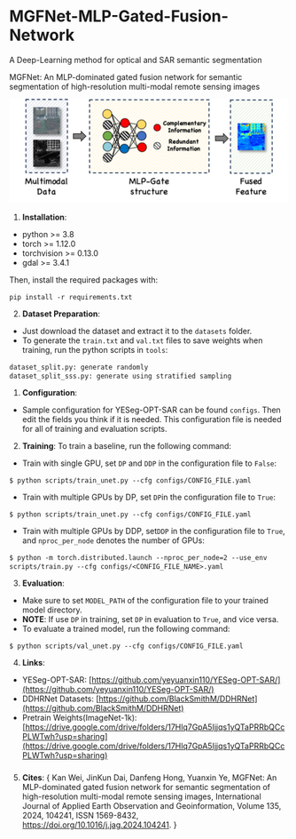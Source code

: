 # MGFNet-MLP-Gated-Fusion-Network
A Deep-Learning method for optical and SAR semantic segmentation 

MGFNet: An MLP-dominated gated fusion network for semantic segmentation of high-resolution multi-modal remote sensing images

![图片alt](MGF.bmp)

1. __Installation__:

- python >= 3.8
- torch >= 1.12.0
- torchvision >= 0.13.0
- gdal >= 3.4.1

Then, install the required packages with:

```
pip install -r requirements.txt
```

2. __Dataset Preparation__:

- Just download the dataset and extract it to the `datasets` folder.
- To generate the `train.txt` and `val.txt` files to save weights when training, run the python scripts in `tools`:

```
dataset_split.py: generate randomly
dataset_split_sss.py: generate using stratified sampling
```

1. __Configuration__:

- Sample configuration for YESeg-OPT-SAR can be found `configs`. Then edit the fields you think if it is needed. This configuration file is needed for all of training and evaluation scripts.

2. __Training__:
   To train a baseline, run the following command:

- Train with single GPU, set `DP` and `DDP` in the configuration file to `False`:

```
$ python scripts/train_unet.py --cfg configs/CONFIG_FILE.yaml
```

- Train with multiple GPUs by DP, set `DP`in the configuration file to `True`:

```
$ python scripts/train_unet.py --cfg configs/CONFIG_FILE.yaml
```

- Train with multiple GPUs by DDP, set`DDP` in the configuration file to `True`, and `nproc_per_node` denotes the number of GPUs:

```
$ python -m torch.distributed.launch --nproc_per_node=2 --use_env scripts/train.py --cfg configs/<CONFIG_FILE_NAME>.yaml
```

3. __Evaluation__:

- Make sure to set `MODEL_PATH` of the configuration file to your trained model directory.
- __NOTE__: If use `DP` in training, set `DP` in evaluation to `True`, and vice versa.
- To evaluate a trained model, run the following command:

```
$ python scripts/val_unet.py --cfg configs/CONFIG_FILE.yaml
```
4. __Links__:
- YESeg-OPT-SAR: [https://github.com/yeyuanxin110/YESeg-OPT-SAR/](https://github.com/yeyuanxin110/YESeg-OPT-SAR/)
- DDHRNet Datasets: [https://github.com/BlackSmithM/DDHRNet](https://github.com/BlackSmithM/DDHRNet)
- Pretrain Weights(ImageNet-1k): [https://drive.google.com/drive/folders/17Hlq7GpA5Ijjqs1yQTaPRRbQCcPLWTwh?usp=sharing](https://drive.google.com/drive/folders/17Hlq7GpA5Ijjqs1yQTaPRRbQCcPLWTwh?usp=sharing)
### 
5. __Cites__:
{
Kan Wei, JinKun Dai, Danfeng Hong, Yuanxin Ye,
MGFNet: An MLP-dominated gated fusion network for semantic segmentation of high-resolution multi-modal remote sensing images,
International Journal of Applied Earth Observation and Geoinformation,
Volume 135,
2024,
104241,
ISSN 1569-8432,
https://doi.org/10.1016/j.jag.2024.104241.
}
